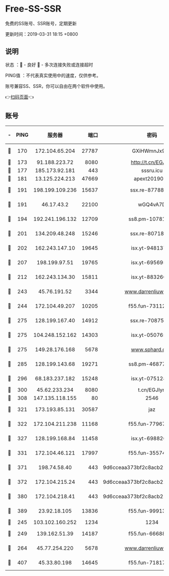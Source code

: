 # Free-SS-SSR

免费的SS账号、SSR账号，定期更新

更新时间：2019-03-31 18:15 +0800

## 说明

状态     ：🙂 - 良好 🙁 - 多次连接失败或连接超时

PING值   ：不代表真实使用中的速度，仅供参考。

账号兼容SS、SSR，你可以自由在两个软件中使用。

👉[扫码页面](https://liesauer.github.io/Free-SS-SSR/)👈

## 账号

|-|PING|服务器|端口|密码|加密方式|区域|
|:----:|:----:|:-----:|-----:|:----:|:----:|:----:|
|🙂|170|172.104.65.204|27787|GXiHWmnJx94S|aes-256-cfb|JP|
|🙂|173|91.188.223.72|8080|http://t.cn/EGJIyrl|rc4-md5|RU|
|🙂|177|185.173.92.181|443|sssru.icu|rc4-md5|RU|
|🙂|181|13.125.224.213|47669|apext2019001|chacha20|KR|
|🙂|191|198.199.109.236|15637|ssx.re-87788368|aes-256-cfb|US|
|🙂|191|46.17.43.2|22100|wGQ4vA7D|aes-256-gcm|RU|
|🙂|194|192.241.196.132|12709|ss8.pm-10781424|aes-256-cfb|US|
|🙂|201|134.209.48.248|15246|ssx.re-80718024|aes-256-cfb|US|
|🙂|202|162.243.147.10|19645|isx.yt-94813744|aes-256-cfb|US|
|🙂|207|198.199.97.51|19765|isx.yt-69569587|aes-256-cfb|US|
|🙂|212|162.243.134.30|15811|isx.yt-88326098|aes-256-cfb|US|
|🙂|243|45.76.191.52|3344|www.darrenliuwei.com|aes-256-cfb|JP|
|🙂|244|172.104.49.207|10205|f55.fun-73112677|aes-256-cfb|SG|
|🙂|275|128.199.167.40|14912|ssx.re-70875731|aes-256-cfb|SG|
|🙂|275|104.248.152.162|14303|isx.yt-05076511|aes-256-cfb|SG|
|🙂|275|149.28.176.168|5678|www.sphard.com|aes-256-cfb|AU|
|🙂|285|128.199.143.68|19271|ss8.pm-46877395|aes-256-cfb|SG|
|🙂|296|68.183.237.182|15248|isx.yt-07512892|aes-256-cfb|SG|
|🙂|300|45.62.233.234|8080|t.cn/EGJIyrl|rc4-md5|CA|
|🙂|308|147.135.118.155|80|2546|chacha20|US|
|🙂|321|173.193.85.131|30587|jaz|aes-256-cfb|US|
|🙂|322|172.104.211.238|11168|f55.fun-77967881|aes-256-cfb|US|
|🙂|327|128.199.168.84|11458|isx.yt-69882688|aes-256-cfb|SG|
|🙂|331|172.104.46.121|17997|f55.fun-35574744|aes-256-cfb|SG|
|🙂|371|198.74.58.40|443|9d6cceaa373bf2c8acb22e60b6a58be6|aes-256-cfb|US|
|🙂|372|172.104.215.24|443|9d6cceaa373bf2c8acb22e60b6a58be6|aes-256-cfb|US|
|🙂|380|172.104.218.41|443|9d6cceaa373bf2c8acb22e60b6a58be6|aes-256-cfb|US|
|🙂|389|23.92.18.105|13836|f55.fun-99913847|aes-256-cfb|US|
|🙂|245|103.102.160.252|1234|1234|rc4-md5|JP|
|🙂|249|139.162.51.39|14187|f55.fun-66688027|aes-256-cfb|SG|
|🙂|264|45.77.254.220|5678|www.darrenliuwei.com|aes-256-cfb|SG|
|🙂|407|45.33.80.198|14645|f55.fun-71817463|aes-256-cfb|US|
